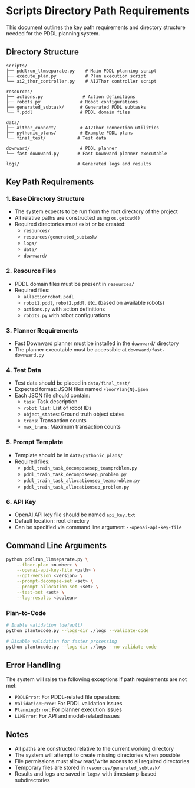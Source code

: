 # Scripts Directory Path Requirements

This document outlines the key path requirements and directory structure needed for the PDDL planning system.

## Directory Structure

```
scripts/
├── pddlrun_llmseparate.py    # Main PDDL planning script
├── execute_plan.py           # Plan execution script
└── ai2_thor_controller.py    # AI2Thor controller script

resources/
├── actions.py               # Action definitions
├── robots.py               # Robot configurations
├── generated_subtask/      # Generated PDDL subtasks
└── *.pddl                  # PDDL domain files

data/
├── aithor_connect/         # AI2Thor connection utilities
├── pythonic_plans/         # Example PDDL plans
└── final_test/            # Test data

downward/                   # PDDL planner
└── fast-downward.py       # Fast Downward planner executable

logs/                      # Generated logs and results
```

## Key Path Requirements

### 1. Base Directory Structure
- The system expects to be run from the root directory of the project
- All relative paths are constructed using `os.getcwd()`
- Required directories must exist or be created:
  - `resources/`
  - `resources/generated_subtask/`
  - `logs/`
  - `data/`
  - `downward/`

### 2. Resource Files
- PDDL domain files must be present in `resources/`
- Required files:
  - `allactionrobot.pddl`
  - `robot1.pddl`, `robot2.pddl`, etc. (based on available robots)
  - `actions.py` with action definitions
  - `robots.py` with robot configurations

### 3. Planner Requirements
- Fast Downward planner must be installed in the `downward/` directory
- The planner executable must be accessible at `downward/fast-downward.py`

### 4. Test Data
- Test data should be placed in `data/final_test/`
- Expected format: JSON files named `FloorPlan{N}.json`
- Each JSON file should contain:
  - `task`: Task description
  - `robot list`: List of robot IDs
  - `object_states`: Ground truth object states
  - `trans`: Transaction counts
  - `max_trans`: Maximum transaction counts

### 5. Prompt Template
- Template should be in `data/pythonic_plans/`
- Required files:
  - `pddl_train_task_decomposesep_teamproblem.py`
  - `pddl_train_task_decomposesep_problem.py`
  - `pddl_train_task_allocationsep_teamproblem.py`
  - `pddl_train_task_allocationsep_problem.py`

### 6. API Key
- OpenAI API key file should be named `api_key.txt`
- Default location: root directory
- Can be specified via command line argument `--openai-api-key-file`

## Command Line Arguments

```bash
python pddlrun_llmseparate.py \
    --floor-plan <number> \
    --openai-api-key-file <path> \
    --gpt-version <version> \
    --prompt-decompse-set <set> \
    --prompt-allocation-set <set> \
    --test-set <set> \
    --log-results <boolean>
```

### Plan-to-Code 


```bash
# Enable validation (default)
python plantocode.py --logs-dir ./logs --validate-code

# Disable validation for faster processing
python plantocode.py --logs-dir ./logs --no-validate-code
```


## Error Handling

The system will raise the following exceptions if path requirements are not met:
- `PDDLError`: For PDDL-related file operations
- `ValidationError`: For PDDL validation issues
- `PlanningError`: For planner execution issues
- `LLMError`: For API and model-related issues

## Notes

- All paths are constructed relative to the current working directory
- The system will attempt to create missing directories when possible
- File permissions must allow read/write access to all required directories
- Temporary files are stored in `resources/generated_subtask/`
- Results and logs are saved in `logs/` with timestamp-based subdirectories 